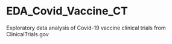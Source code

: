 # EDA_Covid_Vaccine_CT
Exploratory data analysis of Covid-19 vaccine clinical trials from ClinicalTrials.gov

